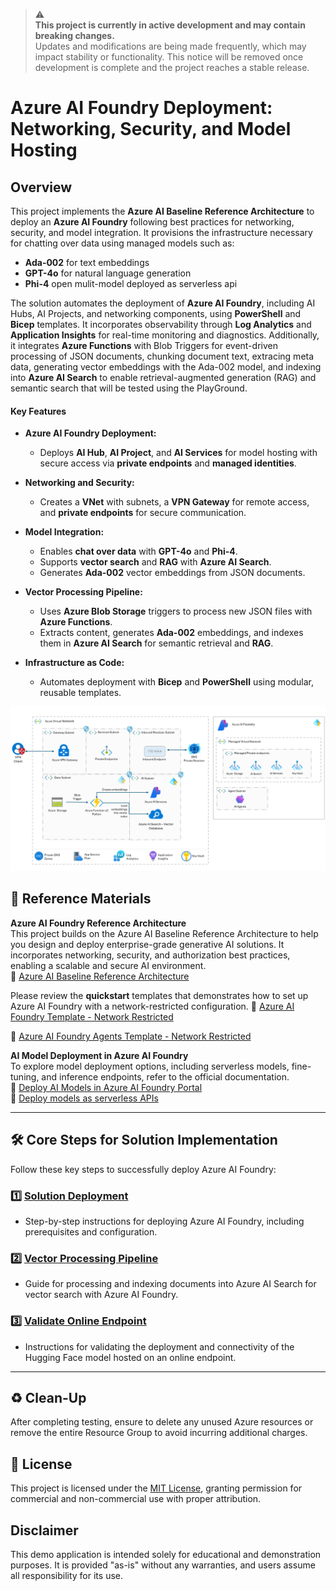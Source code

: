 > ⚠️  
> **This project is currently in active development and may contain breaking changes.**  
> Updates and modifications are being made frequently, which may impact stability or functionality. This notice will be removed once development is complete and the project reaches a stable release.  

# Azure AI Foundry Deployment: Networking, Security, and Model Hosting  

## Overview  

This project implements the **Azure AI Baseline Reference Architecture** to deploy an **Azure AI Foundry** following best practices for networking, security, and model integration. It provisions the infrastructure necessary for chatting over data using managed models such as:  
- **Ada-002** for text embeddings  
- **GPT-4o** for natural language generation  
- **Phi-4** open mulit-model deployed as serverless api  


The solution automates the deployment of **Azure AI Foundry**, including AI Hubs, AI Projects, and networking components, using **PowerShell** and **Bicep** templates. It incorporates observability through **Log Analytics**  and **Application Insights** for real-time monitoring and diagnostics. Additionally, it integrates **Azure Functions** with Blob Triggers for event-driven processing of JSON documents, chunking document text, extracing meta data, generating vector embeddings with the Ada-002 model, and indexing  into **Azure AI Search** to enable retrieval-augmented generation (RAG) and semantic search that will be tested using the PlayGround.

#### Key Features  

- **Azure AI Foundry Deployment:**  
  - Deploys **AI Hub**, **AI Project**, and **AI Services** for model hosting with secure access via **private endpoints** and **managed identities**.  

- **Networking and Security:**  
  - Creates a **VNet** with subnets, a **VPN Gateway** for remote access, and **private endpoints** for secure communication.  

- **Model Integration:**  
  - Enables **chat over data** with **GPT-4o** and **Phi-4**.  
  - Supports **vector search** and **RAG** with **Azure AI Search**.  
  - Generates **Ada-002** vector embeddings from JSON documents.  

- **Vector Processing Pipeline:**  
  - Uses **Azure Blob Storage** triggers to process new JSON files with **Azure Functions**.  
  - Extracts content, generates **Ada-002** embeddings, and indexes them in **Azure AI Search** for semantic retrieval and **RAG**.  

- **Infrastructure as Code:**  
  - Automates deployment with **Bicep** and **PowerShell** using modular, reusable templates.

![design](./media/design2.png)

## 🔗 Reference Materials


 **Azure AI Foundry Reference Architecture**  
This project builds on the Azure AI Baseline Reference Architecture to help you design and deploy enterprise-grade generative AI solutions. It incorporates networking, security, and authorization best practices, enabling a scalable and secure AI environment.  
🔗 [Azure AI Baseline Reference Architecture](https://learn.microsoft.com/en-us/azure/architecture/ai-ml/architecture/baseline-openai-e2e-chat)  

Please review the **quickstart** templates that demonstrates how to set up Azure AI Foundry with a network-restricted configuration.
🔗 [Azure AI Foundry Template - Network Restricted ](https://github.com/Azure/azure-quickstart-templates/tree/master/quickstarts/microsoft.machinelearningservices/aifoundry-network-restricted)  

🔗 [Azure AI Foundry Agents Template - Network Restricted ](https://github.com/Azure/azure-quickstart-templates/tree/master/quickstarts/microsoft.azure-ai-agent-service/network-secured-agent)  

**AI Model Deployment in Azure AI Foundry**  
To explore model deployment options, including serverless models, fine-tuning, and inference endpoints, refer to the official documentation.  
🔗 [Deploy AI Models in Azure AI Foundry Portal](https://learn.microsoft.com/en-us/azure/ai-foundry/concepts/deployments-overview)  
🔗 [Deploy models as serverless APIs](https://learn.microsoft.com/en-us/azure/ai-foundry/how-to/deploy-models-serverless)  



---

## 🛠️ **Core Steps for Solution Implementation**

Follow these key steps to successfully deploy Azure AI Foundry:

### 1️⃣ [**Solution Deployment**](docs/deployment.md)
- Step-by-step instructions for deploying Azure AI Foundry, including prerequisites and configuration.   

### 2️⃣ [**Vector Processing Pipeline**](docs/vector-processing.md)
-  Guide for processing and indexing documents into Azure AI Search for vector search with Azure AI Foundry.  

### 3️⃣ [**Validate Online Endpoint**](docs/online-endpoints.md)  
- Instructions for validating the deployment and connectivity of the Hugging Face model hosted on an online endpoint.  

---

## ♻️ Clean-Up

After completing testing, ensure to delete any unused Azure resources or remove the entire Resource Group to avoid incurring additional charges.


## 📜 License
This project is licensed under the [MIT License](LICENSE.md), granting permission for commercial and non-commercial use with proper attribution.


## Disclaimer
This demo application is intended solely for educational and demonstration purposes. It is provided "as-is" without any warranties, and users assume all responsibility for its use.
